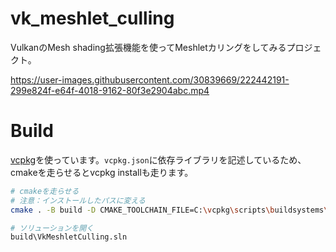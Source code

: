 # vk_meshlet_culling

VulkanのMesh shading拡張機能を使ってMeshletカリングをしてみるプロジェクト。

https://user-images.githubusercontent.com/30839669/222442191-299e824f-e64f-4018-9162-80f3e2904abc.mp4

# Build

[vcpkg](https://github.com/microsoft/vcpkg)を使っています。`vcpkg.json`に依存ライブラリを記述しているため、cmakeを走らせるとvcpkg installも走ります。

```sh
# cmakeを走らせる
# 注意：インストールしたパスに変える
cmake . -B build -D CMAKE_TOOLCHAIN_FILE=C:\vcpkg\scripts\buildsystems\vcpkg.cmake

# ソリューションを開く
build\VkMeshletCulling.sln
```
